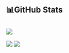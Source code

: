 ## 📊GitHub Stats
 ![](https://github-readme-stats.vercel.app/api/top-langs/?username=DmitriyHoff&theme=swift&hide_border=true&include_all_commits=false&count_private=false&layout=compact)
---
[![](https://visitcount.itsvg.in/api?id=DmitriyHoff&icon=1&color=12)](https://visitcount.itsvg.in) [![](https://www.codewars.com/users/DmitriyHoff/badges/small?theme=light)](https://www.codewars.com/users/DmitriyHoff)
